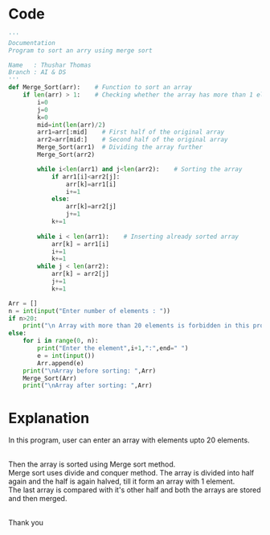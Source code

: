 # Code
```python
'''
Documentation
Program to sort an arry using merge sort

Name   : Thushar Thomas
Branch : AI & DS
'''
def Merge_Sort(arr):    # Function to sort an array 
    if len(arr) > 1:    # Checking whether the array has more than 1 element
        i=0
        j=0 
        k=0
        mid=int(len(arr)/2)    
        arr1=arr[:mid]    # First half of the original array
        arr2=arr[mid:]    # Second half of the original array
        Merge_Sort(arr1)  # Dividing the array further
        Merge_Sort(arr2)

        while i<len(arr1) and j<len(arr2):    # Sorting the array 
            if arr1[i]<arr2[j]:
                arr[k]=arr1[i]
                i+=1
            else:
                arr[k]=arr2[j]
                j+=1
            k+=1
        
        while i < len(arr1):    # Inserting already sorted array
            arr[k] = arr1[i]
            i+=1
            k+=1
        while j < len(arr2):
            arr[k] = arr2[j]
            j+=1
            k+=1

Arr = []
n = int(input("Enter number of elements : "))
if n>20:
    print("\n Array with more than 20 elements is forbidden in this program.\n Please try again.")
else:
    for i in range(0, n):
        print("Enter the element",i+1,":",end=" ")
        e = int(input())
        Arr.append(e)
    print("\nArray before sorting: ",Arr)
    Merge_Sort(Arr)
    print("\nArray after sorting: ",Arr)
```

# Explanation
In this program, user can enter an array with elements upto 20 elements.
<p> <br/>Then the array is sorted using Merge sort method.
    <br/>Merge sort uses divide and conquer method. The array is divided into half again and the half is again halved, till it form an array with 1 element.
   <br/>The last array is compared with it's other half and both the arrays are stored and then merged.
   
<br/>Thank you
